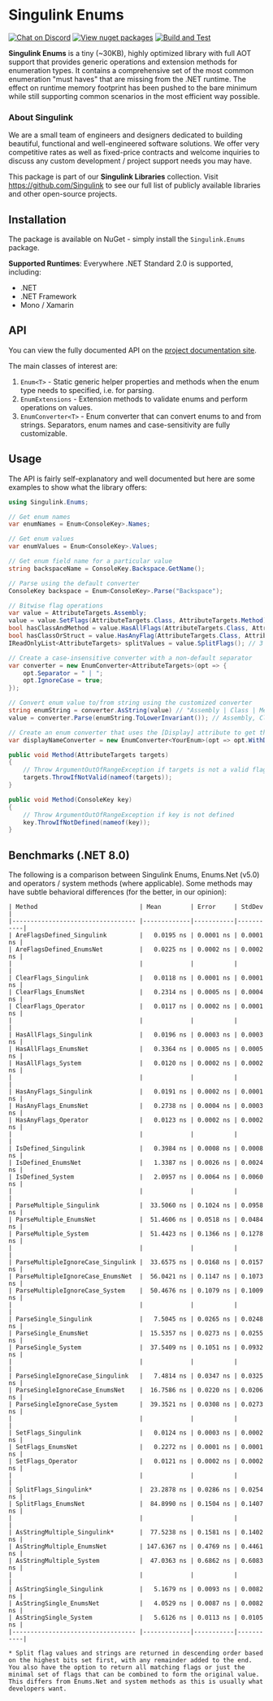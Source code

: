 # Singulink Enums

[![Chat on Discord](https://img.shields.io/discord/906246067773923490)](https://discord.gg/EkQhJFsBu6)
[![View nuget packages](https://img.shields.io/nuget/v/Singulink.Enums.svg)](https://www.nuget.org/packages/Singulink.Enums/)
[![Build and Test](https://github.com/Singulink/Singulink.Enums/workflows/build%20and%20test/badge.svg)](https://github.com/Singulink/Singulink.Enums/actions?query=workflow%3A%22build+and+test%22)

**Singulink Enums** is a tiny (~30KB), highly optimized library with full AOT support that provides generic operations and extension methods for enumeration types. It contains a comprehensive set of the most common enumeration "must haves" that are missing from the .NET runtime. The effect on runtime memory footprint has been pushed to the bare minimum while still supporting common scenarios in the most efficient way possible.

### About Singulink

We are a small team of engineers and designers dedicated to building beautiful, functional and well-engineered software solutions. We offer very competitive rates as well as fixed-price contracts and welcome inquiries to discuss any custom development / project support needs you may have.

This package is part of our **Singulink Libraries** collection. Visit https://github.com/Singulink to see our full list of publicly available libraries and other open-source projects.

## Installation

The package is available on NuGet - simply install the `Singulink.Enums` package.

**Supported Runtimes**: Everywhere .NET Standard 2.0 is supported, including:
- .NET
- .NET Framework
- Mono / Xamarin

## API

You can view the fully documented API on the [project documentation site](https://www.singulink.com/Docs/Singulink.Enums/api/Singulink.Enums.html).

The main classes of interest are:
1. `Enum<T>` - Static generic helper properties and methods when the enum type needs to specified, i.e. for parsing.
2. `EnumExtensions` - Extension methods to validate enums and perform operations on values.
3. `EnumConverter<T>` - Enum converter that can convert enums to and from strings. Separators, enum names and case-sensitivity are fully customizable.

## Usage

The API is fairly self-explanatory and well documented but here are some examples to show what the library offers:

```c#
using Singulink.Enums;

// Get enum names
var enumNames = Enum<ConsoleKey>.Names;

// Get enum values
var enumValues = Enum<ConsoleKey>.Values;

// Get enum field name for a particular value
string backspaceName = ConsoleKey.Backspace.GetName();

// Parse using the default converter
ConsoleKey backspace = Enum<ConsoleKey>.Parse("Backspace");

// Bitwise flag operations
var value = AttributeTargets.Assembly;
value = value.SetFlags(AttributeTargets.Class, AttributeTargets.Method); // set additional flags
bool hasClassAndMethod = value.HasAllFlags(AttributeTargets.Class, AttributeTargets.Method); // true
bool hasClassOrStruct = value.HasAnyFlag(AttributeTargets.Class, AttributeTargets.Struct); // true
IReadOnlyList<AttributeTargets> splitValues = value.SplitFlags(); // 3 separate flags split out

// Create a case-insensitive converter with a non-default separator
var converter = new EnumConverter<AttributeTargets>(opt => {
    opt.Separator = " | ";
    opt.IgnoreCase = true;
});

// Convert enum value to/from string using the customized converter
string enumString = converter.AsString(value) // "Assembly | Class | Method"
value = converter.Parse(enumString.ToLowerInvariant()); // Assembly, Class and Method flags set

// Create an enum converter that uses the [Display] attribute to get the names
var displayNameConverter = new EnumConverter<YourEnum>(opt => opt.WithDisplayNameGetter());

public void Method(AttributeTargets targets)
{
    // Throw ArgumentOutOfRangeException if targets is not a valid flag combo
    targets.ThrowIfNotValid(nameof(targets));
}

public void Method(ConsoleKey key)
{
    // Throw ArgumentOutOfRangeException if key is not defined
    key.ThrowIfNotDefined(nameof(key));
}
```

## Benchmarks (.NET 8.0)

The following is a comparison between Singulink Enums, Enums.Net (v5.0) and operators / system methods (where applicable). Some methods may have subtle behavioral differences (for the better, in our opinion):

```
| Method                            | Mean        | Error     | StdDev    |
|---------------------------------- |-------------|-----------|-----------|
| AreFlagsDefined_Singulink         |   0.0195 ns | 0.0001 ns | 0.0001 ns |
| AreFlagsDefined_EnumsNet          |   0.0225 ns | 0.0002 ns | 0.0002 ns |
|                                   |             |           |           |
| ClearFlags_Singulink              |   0.0118 ns | 0.0001 ns | 0.0001 ns |
| ClearFlags_EnumsNet               |   0.2314 ns | 0.0005 ns | 0.0004 ns |
| ClearFlags_Operator               |   0.0117 ns | 0.0002 ns | 0.0001 ns |
|                                   |             |           |           |
| HasAllFlags_Singulink             |   0.0196 ns | 0.0003 ns | 0.0003 ns |
| HasAllFlags_EnumsNet              |   0.3364 ns | 0.0005 ns | 0.0005 ns |
| HasAllFlags_System                |   0.0120 ns | 0.0002 ns | 0.0002 ns |
|                                   |             |           |           |
| HasAnyFlags_Singulink             |   0.0191 ns | 0.0002 ns | 0.0001 ns |
| HasAnyFlags_EnumsNet              |   0.2738 ns | 0.0004 ns | 0.0003 ns |
| HasAnyFlags_Operator              |   0.0123 ns | 0.0002 ns | 0.0002 ns |
|                                   |             |           |           |
| IsDefined_Singulink               |   0.3984 ns | 0.0008 ns | 0.0008 ns |
| IsDefined_EnumsNet                |   1.3387 ns | 0.0026 ns | 0.0024 ns |
| IsDefined_System                  |   2.0957 ns | 0.0064 ns | 0.0060 ns |
|                                   |             |           |           |
| ParseMultiple_Singulink           |  33.5060 ns | 0.1024 ns | 0.0958 ns |
| ParseMultiple_EnumsNet            |  51.4606 ns | 0.0518 ns | 0.0484 ns |
| ParseMultiple_System              |  51.4423 ns | 0.1366 ns | 0.1278 ns |
|                                   |             |           |           |
| ParseMultipleIgnoreCase_Singulink |  33.6575 ns | 0.0168 ns | 0.0157 ns |
| ParseMultipleIgnoreCase_EnumsNet  |  56.0421 ns | 0.1147 ns | 0.1073 ns |
| ParseMultipleIgnoreCase_System    |  50.4676 ns | 0.1079 ns | 0.1009 ns |
|                                   |             |           |           |
| ParseSingle_Singulink             |   7.5045 ns | 0.0265 ns | 0.0248 ns |
| ParseSingle_EnumsNet              |  15.5357 ns | 0.0273 ns | 0.0255 ns |
| ParseSingle_System                |  37.5409 ns | 0.1051 ns | 0.0932 ns |
|                                   |             |           |           |
| ParseSingleIgnoreCase_Singulink   |   7.4814 ns | 0.0347 ns | 0.0325 ns |
| ParseSingleIgnoreCase_EnumsNet    |  16.7586 ns | 0.0220 ns | 0.0206 ns |
| ParseSingleIgnoreCase_System      |  39.3521 ns | 0.0308 ns | 0.0273 ns |
|                                   |             |           |           |
| SetFlags_Singulink                |   0.0124 ns | 0.0003 ns | 0.0002 ns |
| SetFlags_EnumsNet                 |   0.2272 ns | 0.0001 ns | 0.0001 ns |
| SetFlags_Operator                 |   0.0121 ns | 0.0002 ns | 0.0002 ns |
|                                   |             |           |           |
| SplitFlags_Singulink*             |  23.2878 ns | 0.0286 ns | 0.0254 ns |
| SplitFlags_EnumsNet               |  84.8990 ns | 0.1504 ns | 0.1407 ns |
|                                   |             |           |           |
| AsStringMultiple_Singulink*       |  77.5238 ns | 0.1581 ns | 0.1402 ns |
| AsStringMultiple_EnumsNet         | 147.6367 ns | 0.4769 ns | 0.4461 ns |
| AsStringMultiple_System           |  47.0363 ns | 0.6862 ns | 0.6083 ns |
|                                   |             |           |           |
| AsStringSingle_Singulink          |   5.1679 ns | 0.0093 ns | 0.0082 ns |
| AsStringSingle_EnumsNet           |   4.0529 ns | 0.0087 ns | 0.0082 ns |
| AsStringSingle_System             |   5.6126 ns | 0.0113 ns | 0.0105 ns |
|---------------------------------- |-------------|-----------|-----------|

* Split flag values and strings are returned in descending order based on the highest bits set first, with any remainder added to the end. You also have the option to return all matching flags or just the minimal set of flags that can be combined to form the original value. This differs from Enums.Net and system methods as this is usually what developers want.
```
